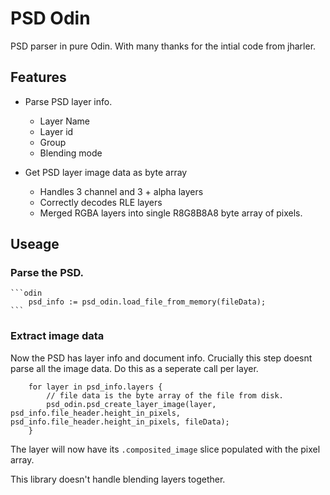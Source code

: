 # PSD Odin

PSD parser in pure Odin. With many thanks for the intial code from jharler.

## Features
- Parse PSD layer info.
	- Layer Name
	- Layer id
	- Group
	- Blending mode
	 
- Get PSD layer image data as byte array
	- Handles 3 channel and 3 + alpha layers
	- Correctly decodes RLE layers
	- Merged RGBA layers into single R8G8B8A8 byte array of pixels.

## Useage

### Parse the PSD.

	```odin
		psd_info := psd_odin.load_file_from_memory(fileData);
	```
	
### Extract image data

Now the PSD has layer info and document info. Crucially this step doesnt parse all the image data. Do this as a seperate call per layer.


```odin
	for layer in psd_info.layers {
		// file data is the byte array of the file from disk.
		psd_odin.psd_create_layer_image(layer, psd_info.file_header.height_in_pixels, psd_info.file_header.height_in_pixels, fileData);
	}

```

The layer will now have its `.composited_image` slice populated with the pixel array.

This library doesn't handle blending layers together.

